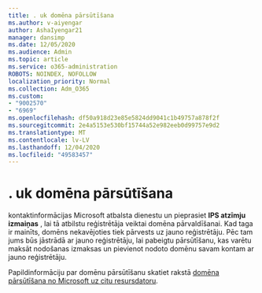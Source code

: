 ```yaml
---
title: . uk domēna pārsūtīšana
ms.author: v-aiyengar
author: AshaIyengar21
manager: dansimp
ms.date: 12/05/2020
ms.audience: Admin
ms.topic: article
ms.service: o365-administration
ROBOTS: NOINDEX, NOFOLLOW
localization_priority: Normal
ms.collection: Adm_O365
ms.custom:
- "9002570"
- "6969"
ms.openlocfilehash: df50a918d23e85e5824dd9041c1b49757a878f2f
ms.sourcegitcommit: 2e4a5153e530bf15744a52e982eeb0d99757e9d2
ms.translationtype: MT
ms.contentlocale: lv-LV
ms.lasthandoff: 12/04/2020
ms.locfileid: "49583457"
---
```

# <a name="uk-domain-transfers"></a>. uk domēna pārsūtīšana

kontaktinformācijas Microsoft atbalsta dienestu un pieprasiet **IPS atzīmju izmaiņas** , lai tā atbilstu reģistrētāja veiktai domēna pārvaldīšanai. Kad taga ir mainīts, domēns nekavējoties tiek pārvests uz jauno reģistrētāju. Pēc tam jums būs jāstrādā ar jauno reģistrētāju, lai pabeigtu pārsūtīšanu, kas varētu maksāt nodošanas izmaksas un pievienot nodoto domēnu savam kontam ar jauno reģistrētāju.

Papildinformāciju par domēnu pārsūtīšanu skatiet rakstā [domēna pārsūtīšana no Microsoft uz citu resursdatoru](https://docs.microsoft.com/microsoft-365/admin/get-help-with-domains/transfer-a-domain-from-microsoft-to-another-host?view=o365-worldwide).